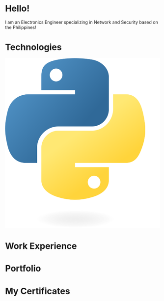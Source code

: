 # Hello!
I am an Electronics Engineer specializing in Network and Security based on the Philippines!


# Technologies
![Python](/gitpix/Python-logo-notext.svg.png)

# Work Experience


# Portfolio


# My Certificates
